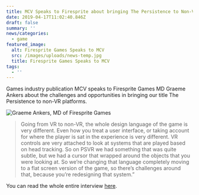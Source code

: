 ```yaml
---
title: MCV Speaks to Firesprite about bringing The Persistence to Non-VR platforms
date: 2019-04-17T11:02:40.846Z
draft: false
summary: ''
news/categories:
  - game
featured_image:
  alt: Firesprite Games Speaks to MCV
  src: /images/uploads/news-temp.jpg
  title: Firesprite Games Speaks to MCV
tags:
  - ''
---
```

Games industry publication MCV speaks to Firesprite Games MD Graeme Ankers about the challenges and opportunities in bringing our title The Persistence to non-VR platforms.

![Graeme Ankers, MD of Firesprite Games](/images/uploads/DSC03693-1-310x205.jpg "Graeme Ankers, MD of Firesprite Games")

> Going from VR to non-VR, the whole design language of the game is very different. Even how you treat a user interface, or taking account for where the player is sat in the experience is very different. VR controls are very attached to look at systems that are played based on head tracking. So on PSVR we had something that was quite subtle, but we had a cursor that wrapped around the objects that you were looking at. So we’re changing that language completely moving to a flat screen version of the game, so there’s challenges around that, because you’re redesigning that system.”



You can read the whole entire interview [here](https://www.mcvuk.com/business-news/as-optimistic-developers-we-thought-this-would-be-really-easy-firesprite-on-adapting-vr-title-the-persistence-for-the-flatscreen/).
